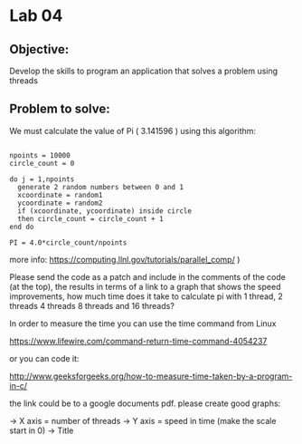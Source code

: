 # Lab 04

## Objective:
Develop the skills to program an application that solves a problem using threads

## Problem to solve:
We must calculate the value of Pi ( 3.141596 ) using this algorithm:

```

npoints = 10000
circle_count = 0

do j = 1,npoints
  generate 2 random numbers between 0 and 1
  xcoordinate = random1
  ycoordinate = random2
  if (xcoordinate, ycoordinate) inside circle
  then circle_count = circle_count + 1
end do

PI = 4.0*circle_count/npoints

```

more info: https://computing.llnl.gov/tutorials/parallel_comp/ )

Please send the code as a patch and include in the comments of the code (at
the top), the results in terms of a link to a graph that shows the speed
improvements, how much time does it take to calculate pi with 1 thread, 2
threads 4 threads 8 threads and 16 threads?

In order to measure the time you can use the time command from Linux

https://www.lifewire.com/command-return-time-command-4054237

or you can code it:

http://www.geeksforgeeks.org/how-to-measure-time-taken-by-a-program-in-c/

the link could be to a google documents pdf. please create good graphs:

-> X axis = number of threads
-> Y axis = speed in time (make the scale start in 0)
-> Title
